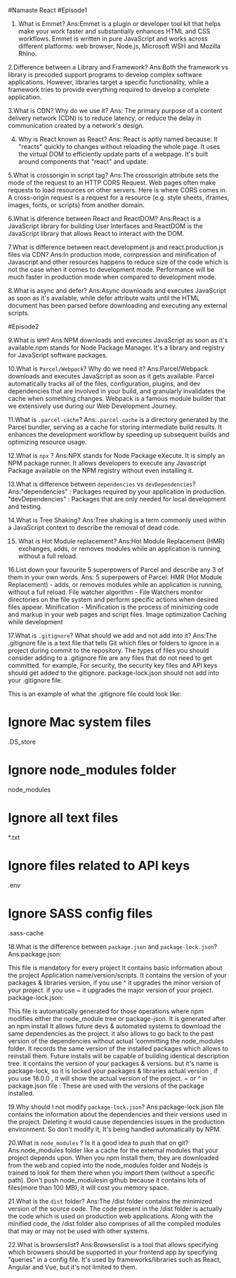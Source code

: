 #Namaste React
#Episode1

1. What is Emmet?
   Ans:Emmet is a plugin or developer tool kit that helps make your work faster and substantially enhances HTML and CSS workflows. Emmet is written in pure JavaScript and works across different platforms: web browser, Node.js, Microsoft WSH and Mozilla Rhino.

2.Difference between a Library and Framework?
Ans:Both the framework vs library is precoded support programs to develop complex software applications. However, libraries target a specific functionality, while a framework tries to provide everything required to develop a complete application.

3.What is CDN? Why do we use it?
Ans: The primary purpose of a content delivery network (CDN) is to reduce latency, or reduce the delay in communication created by a network's design.

4. Why is React known as React?
   Ans: React is aptly named because: It "reacts" quickly to changes without reloading the whole page. It uses the virtual DOM to efficiently update parts of a webpage. It's built around components that "react" and update.

5.What is crossorigin in script tag?
Ans:The crossorigin attribute sets the mode of the request to an HTTP CORS Request. Web pages often make requests to load resources on other servers. Here is where CORS comes in. A cross-origin request is a request for a resource (e.g. style sheets, iframes, images, fonts, or scripts) from another domain.

6.What is diference between React and ReactDOM?
Ans:React is a JavaScript library for building User Interfaces and ReactDOM is the JavaScript library that allows React to interact with the DOM.

7.What is difference between react.development.js and react.production.js files via CDN?
Ans:In production mode, compression and minification of Javascript and other resources happens to reduce size of the code which is not the case when it comes to development mode. Performance will be much faster in production mode when compared to development mode.

8.What is async and defer?
Ans:Async downloads and executes JavaScript as soon as it's available, while defer attribute waits until the HTML document has been parsed before downloading and executing any external scripts.

#Episode2

9.What is `NPM`?
Ans:NPM downloads and executes JavaScript as soon as it's available.npm stands for Node Package Manager. It's a library and registry for JavaScript software packages.

10.What is `Parcel/Webpack`? Why do we need it?
Ans:Parcel/Webpack downloads and executes JavaScript as soon as it gets available.
Parcel automatically tracks all of the files, configuration, plugins, and dev dependencies that are involved in your build, and granularly invalidates the cache when something changes.
Webpack is a famous module builder that we extensively use during our Web Development Journey.

11.What is `.parcel-cache`?
Ans:`.parcel-cache` is a directory generated by the Parcel bundler, serving as a cache for storing intermediate build results. It enhances the development workflow by speeding up subsequent builds and optimizing resource usage.

12.What is `npx` ?
Ans:NPX stands for Node Package eXecute. It is simply an NPM package runner. It allows developers to execute any Javascript Package available on the NPM registry without even installing it.

13.What is difference between `dependencies` vs `devDependencies`?
Ans:"dependencies" : Packages required by your application in production.
"devDependencies" : Packages that are only needed for local development and testing.

14.What is Tree Shaking?
Ans:Tree shaking is a term commonly used within a JavaScript context to describe the removal of dead code.

15. What is Hot Module replacement?
    Ans:Hot Module Replacement (HMR) exchanges, adds, or removes modules while an application is running, without a full reload.

16.List down your favourite 5 superpowers of Parcel and describe any 3 of them in your
own words.
Ans: 5 superpowers of Parcel:
HMR (Hot Module Replacement) - adds, or removes modules while an application is running, without a full reload.
File watcher algorithm - File Watchers monitor directories on the file system and perform specific actions when desired files appear.
Minification - Minification is the process of minimizing code and markup in your web pages and script files.
Image optimization
Caching while development

17.What is `.gitignore`? What should we add and not add into it?
Ans:The .gitignore file is a text file that tells Git which files or folders to ignore in a project during commit to the repository. The types of files you should consider adding to a .gitignore file are any files that do not need to get committed. for example, For security, the security key files and API keys should get added to the gitignore. package-lock.json should not add into your .gitignore file.

This is an example of what the .gitignore file could look like:

# Ignore Mac system files

.DS_store

# Ignore node_modules folder

node_modules

# Ignore all text files

\*.txt

# Ignore files related to API keys

.env

# Ignore SASS config files

.sass-cache

18.What is the difference between `package.json` and `package-lock.json`?
Ans:package.json:

This file is mandatory for every project
It contains basic information about the project
Application name/version/scripts.
It contains the version of your packages & libraries version, if you use ^ it upgrades the minor version of your project. if you use ~ it upgrades the major version of your project.
package-lock.json:

This file is automatically generated for those operations where npm modifies either the node_module tree or package-json.
It is generated after an npm install
It allows future devs & automated systems to download the same dependencies as the project.
it also allows to go back to the past version of the dependencies without actual ‘committing the node_modules folder.
It records the same version of the installed packages which allows to reinstall them. Future installs will be capable of building identical description tree.
it contains the version of your packages & versions. but it's name is package-lock, so it is locked your packages & libraries actual version , if you use 18.0.0 , it will show the actual version of the project.
~ or ^ in package.json file : These are used with the versions of the package installed.


19.Why should I not modify `package-lock.json`?
Ans:package-lock.json file contains the information about the dependencies and their versions used in the project. Deleting it would cause dependencies issues in the production environment. So don't modify it, It's being handled automatically by NPM.

20.What is `node_modules` ? Is it a good idea to push that on git?
Ans:node_modules folder like a cache for the external modules that your project depends upon. When you npm install them, they are downloaded from the web and copied into the node_modules folder and Nodejs is trained to look for them there when you import them (without a specific path). Don't push node_modulesin github because it contains lots of files(more than 100 MB), it will cost you memory space.

21.What is the `dist` folder?
Ans:The /dist folder contains the minimized version of the source code. The code present in the /dist folder is actually the code which is used on production web applications. Along with the minified code, the /dist folder also comprises of all the compiled modules that may or may not be used with other systems.

22.What is browserslist?
Ans:Browserslist is a tool that allows specifying which browsers should be supported in your frontend app by specifying "queries" in a config file. It's used by frameworks/libraries such as React, Angular and Vue, but it's not limited to them.

